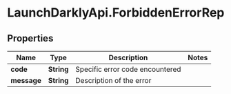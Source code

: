 # LaunchDarklyApi.ForbiddenErrorRep

## Properties

Name | Type | Description | Notes
------------ | ------------- | ------------- | -------------
**code** | **String** | Specific error code encountered | 
**message** | **String** | Description of the error | 


